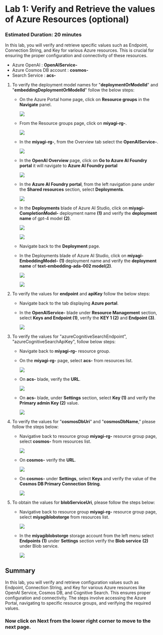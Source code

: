 # Lab 1: Verify and Retrieve the values of Azure Resources (optional)

### Estimated Duration: 20 minutes

In this lab, you will verify and retrieve specific values such as Endpoint, Connection String, and Key for various Azure resources. This is crucial for ensuring the proper configuration and connectivity of these resources.

   - Azure OpenAI : **OpenAIService-<inject key="DeploymentID" enableCopy="false"/>** 
   - Azure Cosmos DB account : **cosmos-<inject key="DeploymentID" enableCopy="false"/>**
   - Search Service : **acs-<inject key="DeploymentID" enableCopy="false"/>**

1. To verify the deployment model names for "**deploymentOrModelId**" and "**embeddingDeploymentOrModelId**" follow the below steps:
   
      - On the Azure Portal home page, click on **Resource groups** in the **Navigate** panel.

          ![](./Media/miyagi-image6.png)
        
      - From the Resource groups page, click on **miyagi-rg-<inject key="DeploymentID" enableCopy="false"/>**.

         ![](./Media/miyagi-image7.png)

      - In the **miyagi-rg-<inject key="DeploymentID" enableCopy="false"/>**, from the Overview tab select the **OpenAIService-<inject key="DeploymentID" enableCopy="false"/>**.

        ![](./Media/openai_service.png)

      - In the **OpenAI Overview** page, click on **Go to Azure AI Foundry portal** it will navigate to **Azure AI Foundry portal**

         ![](./Media/new01.png)
   
      - In the **Azure AI Foundry portal**, from the left navigation pane under the **Shared resources** section, select **Deployments**.

           ![](./Media/deployments.png)
        
      - In the **Deployments** blade of Azure AI Studio, click on **miyagi-CompletionModel-<inject key="DeploymentID" enableCopy="false"/>** deployment name **(1)** and verify the **deployment name** of gpt-4 model **(2)**.

          ![](./Media/completion_model.png)
        
          ![](./Media/miyagi-compl.png)
      
      -  Navigate back to the **Deployment** page.

      - In the Deployments blade of Azure AI Studio, click on **miyagi-EmbeddingModel-<inject key="DeploymentID" enableCopy="false"/>** **(1)** deployment name and verify the **deployment name** of **text-embedding-ada-002 model(2)**.
        
         ![](./Media/embed.png)

         ![](./Media/miyagi-embedded.png)

1. To verify the values for **endpoint** and **apiKey** follow the below steps:

   -  Navigate back to the tab displaying **Azure portal**. 

   -  In the **OpenAIService-<inject key="DeploymentID" enableCopy="false"/>** blade under **Resource Management** section, select **Keys and Endpoint (1)**, verify the **KEY 1 (2)** and **Endpoint (3)**.
     
      ![](./Media/miyagi-image16.png)

1. To verify the values for  "azureCognitiveSearchEndpoint", "azureCognitiveSearchApiKey", follow below steps:
   
   - Navigate back to **miyagi-rg-<inject key="DeploymentID" enableCopy="false"/>** resource group.

   - On the **miyagi-rg-<inject key="DeploymentID" enableCopy="false"/>** page, select **acs-<inject key="DeploymentID" enableCopy="false"/>** from resources list.

      ![](./Media/miyagi-image110.png)
 
   - On **acs-<inject key="DeploymentID" enableCopy="false"/>** blade, verify the **URL**.
   
      ![](./Media/miyagi-image111.png)

   - On **acs-<inject key="DeploymentID" enableCopy="false"/>** blade, under **Settings** section, select **Key (1)** and  verify the **Primary admin Key (2)** value.
   
      ![](./Media/miyagi-image112.png)

1. To verify the values for "**cosmosDbUri**" and "**cosmosDbName**," please follow the steps below:

   - Navigative back to resource group **miyagi-rg-<inject key="DeploymentID" enableCopy="false"/>** resource group page, select **cosmos-<inject key="DeploymentID" enableCopy="false"/>** from resources list.

     ![](./Media/miyagi-image113.png)
     
   - On **cosmos-<inject key="DeploymentID" enableCopy="false"/>** verify the **URL**.
     
     ![](./Media/miyagi-image114.png)

   - On **cosmos-<inject key="DeploymentID" enableCopy="false"/>** under **Settings**, select **Keys** and verify the value of the **Cosmos DB Primary Connection String**.

     ![](./Media/miyagi-image115.png)

1. To obtain the values for **blobServiceUri**, please follow the steps below:

   - Navigative back to resource group **miyagi-rg-<inject key="DeploymentID" enableCopy="false"/>** resource group page, select **miyagiblobstorge<inject key="DeploymentID" enableCopy="false"/>** from resources list.

     ![](./Media/miyagi-image116.png)

   - In the **miyagiblobstorge<inject key="DeploymentID" enableCopy="false"/>** storage account from the left menu select **Endpoints** **(1)** under **Settings** section verify the **Blob service** **(2)** under Blob service.

     ![](./Media/miyagi-image117.png)

## Summary
In this lab, you will verify and retrieve configuration values such as Endpoint, Connection String, and Key for various Azure resources like OpenAI Service, Cosmos DB, and Cognitive Search. This ensures proper configuration and connectivity. The steps involve accessing the Azure Portal, navigating to specific resource groups, and verifying the required values.

### Now click on **Next** from the lower right corner to move to the next page.
